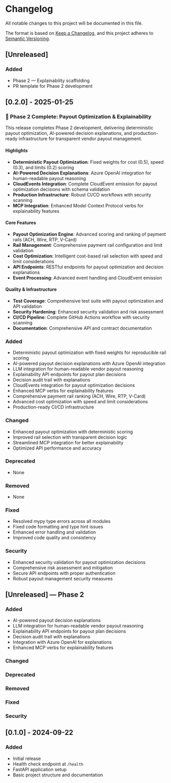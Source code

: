 # Changelog

All notable changes to this project will be documented in this file.

The format is based on [Keep a Changelog](https://keepachangelog.com/en/1.0.0/),
and this project adheres to [Semantic Versioning](https://semver.org/spec/v2.0.0.html).

## [Unreleased]

### Added
- Phase 2 — Explainability scaffolding
- PR template for Phase 2 development

## [0.2.0] - 2025-01-25

### 🚀 Phase 2 Complete: Payout Optimization & Explainability

This release completes Phase 2 development, delivering deterministic payout optimization, AI-powered decision explanations, and production-ready infrastructure for transparent vendor payout management.

#### Highlights
- **Deterministic Payout Optimization**: Fixed weights for cost (0.5), speed (0.3), and limits (0.2) scoring
- **AI-Powered Decision Explanations**: Azure OpenAI integration for human-readable payout reasoning
- **CloudEvents Integration**: Complete CloudEvent emission for payout optimization decisions with schema validation
- **Production Infrastructure**: Robust CI/CD workflows with security scanning
- **MCP Integration**: Enhanced Model Context Protocol verbs for explainability features

#### Core Features
- **Payout Optimization Engine**: Advanced scoring and ranking of payment rails (ACH, Wire, RTP, V-Card)
- **Rail Management**: Comprehensive payment rail configuration and limit validation
- **Cost Optimization**: Intelligent cost-based rail selection with speed and limit considerations
- **API Endpoints**: RESTful endpoints for payout optimization and decision explanations
- **Event Processing**: Advanced event handling and CloudEvent emission

#### Quality & Infrastructure
- **Test Coverage**: Comprehensive test suite with payout optimization and API validation
- **Security Hardening**: Enhanced security validation and risk assessment
- **CI/CD Pipeline**: Complete GitHub Actions workflow with security scanning
- **Documentation**: Comprehensive API and contract documentation

### Added
- Deterministic payout optimization with fixed weights for reproducible rail scoring
- AI-powered payout decision explanations with Azure OpenAI integration
- LLM integration for human-readable vendor payout reasoning
- Explainability API endpoints for payout plan decisions
- Decision audit trail with explanations
- CloudEvents integration for payout optimization decisions
- Enhanced MCP verbs for explainability features
- Comprehensive payment rail ranking (ACH, Wire, RTP, V-Card)
- Advanced cost optimization with speed and limit considerations
- Production-ready CI/CD infrastructure

### Changed
- Enhanced payout optimization with deterministic scoring
- Improved rail selection with transparent decision logic
- Streamlined MCP integration for better explainability
- Optimized API performance and accuracy

### Deprecated
- None

### Removed
- None

### Fixed
- Resolved mypy type errors across all modules
- Fixed code formatting and type hint issues
- Enhanced error handling and validation
- Improved code quality and consistency

### Security
- Enhanced security validation for payout optimization decisions
- Comprehensive risk assessment and mitigation
- Secure API endpoints with proper authentication
- Robust payout management security measures

## [Unreleased] — Phase 2

### Added
- AI-powered payout decision explanations
- LLM integration for human-readable vendor payout reasoning
- Explainability API endpoints for payout plan decisions
- Decision audit trail with explanations
- Integration with Azure OpenAI for explanations
- Enhanced MCP verbs for explainability features

### Changed

### Deprecated

### Removed

### Fixed

### Security

## [0.1.0] - 2024-09-22

### Added
- Initial release
- Health check endpoint at `/health`
- FastAPI application setup
- Basic project structure and documentation
